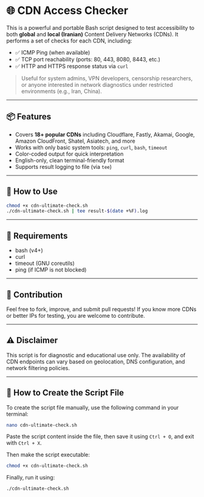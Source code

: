 # 🌐 CDN Access Checker

This is a powerful and portable Bash script designed to test accessibility to both **global** and **local (Iranian)** Content Delivery Networks (CDNs). It performs a set of checks for each CDN, including:

- ✅ ICMP Ping (when available)
- ✅ TCP port reachability (ports: 80, 443, 8080, 8443, etc.)
- ✅ HTTP and HTTPS response status via `curl`

> Useful for system admins, VPN developers, censorship researchers, or anyone interested in network diagnostics under restricted environments (e.g., Iran, China).

---

## 📦 Features

- Covers **18+ popular CDNs** including Cloudflare, Fastly, Akamai, Google, Amazon CloudFront, Shatel, Asiatech, and more
- Works with only basic system tools: `ping`, `curl`, `bash`, `timeout`
- Color-coded output for quick interpretation
- English-only, clean terminal-friendly format
- Supports result logging to file (via `tee`)

---

## 📜 How to Use

```bash
chmod +x cdn-ultimate-check.sh
./cdn-ultimate-check.sh | tee result-$(date +%F).log
```

---

## 🔧 Requirements

- bash (v4+)
- curl
- timeout (GNU coreutils)
- ping (if ICMP is not blocked)

---

## 🚀 Contribution

Feel free to fork, improve, and submit pull requests! If you know more CDNs or better IPs for testing, you are welcome to contribute.

---

## ⚠️ Disclaimer

This script is for diagnostic and educational use only. The availability of CDN endpoints can vary based on geolocation, DNS configuration, and network filtering policies.

---

## 📝 How to Create the Script File

To create the script file manually, use the following command in your terminal:

```bash
nano cdn-ultimate-check.sh
```

Paste the script content inside the file, then save it using `Ctrl + O`, and exit with `Ctrl + X`.

Then make the script executable:

```bash
chmod +x cdn-ultimate-check.sh
```

Finally, run it using:

```bash
./cdn-ultimate-check.sh
```

